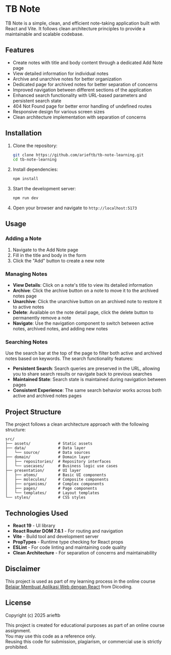 # TB Note

TB Note is a simple, clean, and efficient note-taking application built with React and Vite. It follows clean architecture principles to provide a maintainable and scalable codebase.

## Features

- Create notes with title and body content through a dedicated Add Note page
- View detailed information for individual notes
- Archive and unarchive notes for better organization
- Dedicated page for archived notes for better separation of concerns
- Improved navigation between different sections of the application
- Enhanced search functionality with URL-based parameters and persistent search state
- 404 Not Found page for better error handling of undefined routes
- Responsive design for various screen sizes
- Clean architecture implementation with separation of concerns

## Installation

1. Clone the repository:
   ```bash
   git clone https://github.com/arieftb/tb-note-learning.git
   cd tb-note-learning
   ```

2. Install dependencies:
   ```bash
   npm install
   ```

3. Start the development server:
   ```bash
   npm run dev
   ```

4. Open your browser and navigate to `http://localhost:5173`

## Usage

### Adding a Note

1. Navigate to the Add Note page
2. Fill in the title and body in the form
3. Click the "Add" button to create a new note

### Managing Notes

- **View Details**: Click on a note's title to view its detailed information
- **Archive**: Click the archive button on a note to move it to the archived notes page
- **Unarchive**: Click the unarchive button on an archived note to restore it to active notes
- **Delete**: Available on the note detail page, click the delete button to permanently remove a note
- **Navigate**: Use the navigation component to switch between active notes, archived notes, and adding new notes

### Searching Notes

Use the search bar at the top of the page to filter both active and archived notes based on keywords. The search
functionality features:

- **Persistent Search**: Search queries are preserved in the URL, allowing you to share search results or navigate back
  to previous searches
- **Maintained State**: Search state is maintained during navigation between pages
- **Consistent Experience**: The same search behavior works across both active and archived notes pages

## Project Structure

The project follows a clean architecture approach with the following structure:

```
src/
├── assets/            # Static assets
├── data/              # Data layer
│   └── source/        # Data sources
├── domain/            # Domain layer
│   ├── repositories/  # Repository interfaces
│   └── usecases/      # Business logic use cases
├── presentation/      # UI layer
│   ├── atoms/         # Basic UI components
│   ├── molecules/     # Composite components
│   ├── organisms/     # Complex components
│   ├── pages/         # Page components
│   └── templates/     # Layout templates
└── styles/            # CSS styles
```

## Technologies Used

- **React 19** - UI library
- **React Router DOM 7.6.1** - For routing and navigation
- **Vite** - Build tool and development server
- **PropTypes** - Runtime type checking for React props
- **ESLint** - For code linting and maintaining code quality
- **Clean Architecture** - For separation of concerns and maintainability

## Disclaimer

This project is used as part of my learning process in the online course [Belajar Membuat Aplikasi Web dengan React](https://www.dicoding.com/academies/403-belajar-membuat-aplikasi-web-dengan-react) from Dicoding.

## License

Copyright (c) 2025 arieftb

This project is created for educational purposes as part of an online course assignment.  
You may use this code as a reference only.  
Reusing this code for submission, plagiarism, or commercial use is strictly prohibited.
